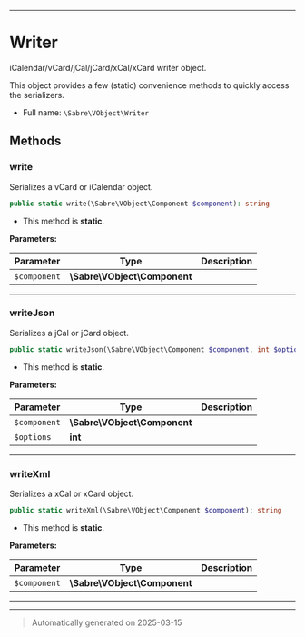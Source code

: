 ***

# Writer

iCalendar/vCard/jCal/jCard/xCal/xCard writer object.

This object provides a few (static) convenience methods to quickly access
the serializers.

* Full name: `\Sabre\VObject\Writer`




## Methods


### write

Serializes a vCard or iCalendar object.

```php
public static write(\Sabre\VObject\Component $component): string
```



* This method is **static**.




**Parameters:**

| Parameter | Type | Description |
|-----------|------|-------------|
| `$component` | **\Sabre\VObject\Component** |  |





***

### writeJson

Serializes a jCal or jCard object.

```php
public static writeJson(\Sabre\VObject\Component $component, int $options): string
```



* This method is **static**.




**Parameters:**

| Parameter | Type | Description |
|-----------|------|-------------|
| `$component` | **\Sabre\VObject\Component** |  |
| `$options` | **int** |  |





***

### writeXml

Serializes a xCal or xCard object.

```php
public static writeXml(\Sabre\VObject\Component $component): string
```



* This method is **static**.




**Parameters:**

| Parameter | Type | Description |
|-----------|------|-------------|
| `$component` | **\Sabre\VObject\Component** |  |





***


***
> Automatically generated on 2025-03-15
